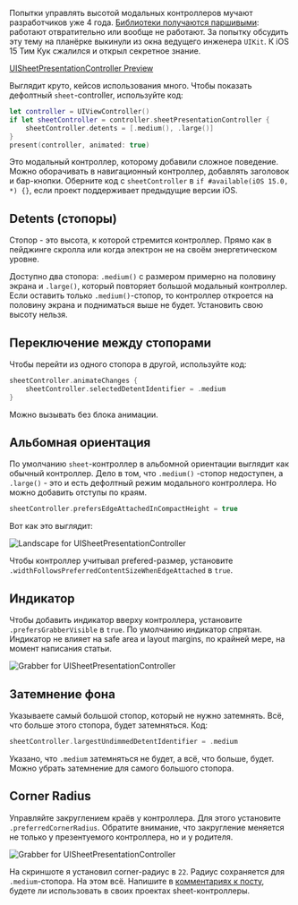 Попытки управлять высотой модальных контроллеров мучают разработчиков уже 4 года. [Библиотеки получаются паршивыми](https://github.com/ivanvorobei/SPStorkController): работают отвратительно или вообще не работают. За попытку обсудить эту тему на планёрке выкинули из окна ведущего инженера `UIKit`. К iOS 15 Тим Кук сжалился и открыл секретное знание.

[UISheetPresentationController Preview](https://cdn.ivanvorobei.io/websites/sparrowcode.io/uisheetpresentationcontroller/uisheetpresentationcontroller.mov)

Выглядит круто, кейсов использования много. Чтобы показать дефолтный `sheet`-controller, используйте код:

```swift
let controller = UIViewController()
if let sheetController = controller.sheetPresentationController {
    sheetController.detents = [.medium(), .large()]
}
present(controller, animated: true)
```

Это модальный контроллер, которому добавили сложное поведение. Можно оборачивать в навигационный контроллер, добавлять заголовок и бар-кнопки. Оберните код с `sheetController` в `if #available(iOS 15.0, *) {}`, если проект поддерживает предыдущие версии iOS.

## Detents (стопоры)

Стопор - это высота, к которой стремится контроллер. Прямо как в пейджинге скролла или когда электрон не на своём энергетическом уровне.

Доступно два стопора: `.medium()` с размером примерно на половину экрана и `.large()`, который повторяет большой модальный контроллер. Если оставить только `.medium()`-стопор, то контроллер откроется на половину экрана и подниматься выше не будет. Установить свою высоту нельзя.

## Переключение между стопорами

Чтобы перейти из одного стопора в другой, используйте код:

```swift
sheetController.animateChanges {
    sheetController.selectedDetentIdentifier = .medium
}
```

Можно вызывать без блока анимации.

## Альбомная ориентация

По умолчанию `sheet`-контроллер в альбомной ориентации выглядит как обычный контроллер. Дело в том, что `.medium()` -стопор недоступен, а `.large()` - это и есть дефолтный режим модального контроллера. Но можно добавить отступы по краям.

```swift
sheetController.prefersEdgeAttachedInCompactHeight = true
```

Вот как это выглядит:

![Landscape for UISheetPresentationController](https://cdn.ivanvorobei.io/websites/sparrowcode.io/uisheetpresentationcontroller/landscape.jpg)

Чтобы контроллер учитывал prefered-размер, установите `.widthFollowsPreferredContentSizeWhenEdgeAttached` в `true`.

## Индикатор

Чтобы добавить индикатор вверху контроллера, установите `.prefersGrabberVisible` в `true`. По умолчанию индикатор спрятан. Индикатор не влияет на safe area и layout margins, по крайней мере, на момент написания статьи.

![Grabber for UISheetPresentationController](https://cdn.ivanvorobei.io/websites/sparrowcode.io/uisheetpresentationcontroller/prefers-grabber-visible.jpg)

## Затемнение фона

Указываете самый большой стопор, который не нужно затемнять. Всё, что больше этого стопора, будет затемняться. Код:

```swift
sheetController.largestUndimmedDetentIdentifier = .medium
```

Указано, что `.medium` затемняться не будет, а всё, что больше, будет. Можно убрать затемнение для самого большого стопора.

## Corner Radius

Управляйте закруглением краёв у контроллера. Для этого установите `.preferredCornerRadius`. Обратите внимание, что закругление меняется не только у презентуемого контроллера, но и у родителя.

![Grabber for UISheetPresentationController](https://cdn.ivanvorobei.io/websites/sparrowcode.io/uisheetpresentationcontroller/preferred-corner-radius.jpg)

На скриншоте я установил corner-радиус в `22`. Радиус сохраняется для `.medium`-стопора. На этом всё. Напишите в [комментариях к посту](https://t.me/sparrowcode/71), будете ли использовать в своих проектах sheet-контроллеры.


